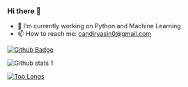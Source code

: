 ### Hi there 👋

- 🔭 I’m currently working on Python and Machine Learning
- 📫 How to reach me: candiryasin0@gmail.com

[![Github Badge](https://img.shields.io/badge/-Github-000?style=quare&labelColor=000&logo=Github&logoColor=white&link=link)](https://github.com/yasin-cnd) 

![Github stats 1](https://github-readme-stats.vercel.app/api?username=yasin-cnd&show_icons=true&theme=gradient) 

[![Top Langs](https://github-readme-stats.vercel.app/api/top-langs/?username=yasin-cnd&Compact_layout=true)](https://github.com/yasin-cnd)

